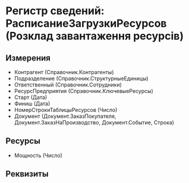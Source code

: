 ﻿# Регистр сведений: РасписаниеЗагрузкиРесурсов (Розклад завантаження ресурсів)

## Измерения

- Контрагент (Справочник.Контрагенты)
- Подразделение (Справочник.СтруктурныеЕдиницы)
- Ответственный (Справочник.Сотрудники)
- РесурсПредприятия (Справочник.КлючевыеРесурсы)
- Старт (Дата)
- Финиш (Дата)
- НомерСтрокиТаблицыРесурсов (Число)
- Документ (Документ.ЗаказПокупателя, Документ.ЗаказНаПроизводство, Документ.Событие, Строка)

## Ресурсы

- Мощность (Число)

## Реквизиты


